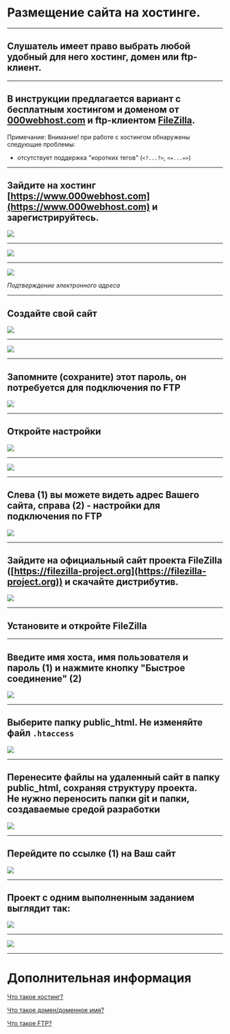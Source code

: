 # Размещение сайта на хостинге.

---

## Слушатель имеет право выбрать любой удобный для него хостинг, домен или ftp-клиент.

---

## В инструкции предлагается вариант с бесплатным хостингом и доменом от [000webhost.com](https://www.000webhost.com) и ftp-клиентом [FileZilla](https://filezilla-project.org).

Примечание: Внимание! при работе с хостингом обнаружены следующие проблемы:
- отсутствует поддержка "коротких тегов" (`<?...?>`, `<=...=>`)

---

## Зайдите на хостинг [https://www.000webhost.com](https://www.000webhost.com) и зарегистрируйтесь.

![](img/readme/01.png)

---

![](img/readme/02.png)

---

![](img/readme/03.png)

*Подтверждение электронного адреса*

---

## Создайте свой сайт

![](img/readme/04.png)

---

![](img/readme/05.png)

---

## Запомните (сохраните) этот пароль, он потребуется для подключения по FTP

![](img/readme/06.png)

---

## Откройте настройки

![](img/readme/07.png)

---

![](img/readme/08.png)

---

## Слева (1) вы можете видеть адрес Вашего сайта, справа (2) - настройки для подключения по FTP

![](img/readme/09.png)

---

## Зайдите на официальный сайт проекта FileZilla ([https://filezilla-project.org](https://filezilla-project.org)) и скачайте дистрибутив.

![](img/readme/10.png)

---

## Установите и откройте FileZilla

---

## Введите имя хоста, имя пользователя и пароль (1) и нажмите кнопку "Быстрое соединение" (2)

![](img/readme/11.png)

---

## Выберите папку public_html. Не изменяйте файл `.htaccess`

![](img/readme/12.png)

---

## Перенесите файлы на удаленный сайт в папку public_html, сохраняя структуру проекта. <br> Не нужно переносить папки git и папки, создаваемые средой разработки

![](img/readme/13.png)

---

## Перейдите по ссылке (1) на Ваш сайт

![](img/readme/14.png)

---

## Проект с одним выполненным заданием выглядит так:

![](img/readme/15.png)

---

![](img/readme/16.jpg)

---

# Дополнительная информация

[Что такое хостинг?](https://ru.wikipedia.org/wiki/Хостинг)

[Что такое домен/доменное имя?](https://ru.wikipedia.org/wiki/Доменное_имя)

[Что такое FTP?](https://ru.wikipedia.org/wiki/FTP)
